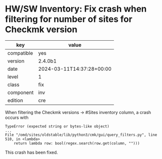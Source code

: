 [//]: # (werk v2)
# HW/SW Inventory: Fix crash when filtering for number of sites for Checkmk version

key        | value
---------- | ---
compatible | yes
version    | 2.4.0b1
date       | 2024-03-11T14:37:28+00:00
level      | 1
class      | fix
component  | inv
edition    | cre

When filtering the Checkmk versions -> #Sites inventory column, a crash occurs with
```
TypeError (expected string or bytes-like object)
...
File "/omd/sites/oldstable/lib/python3/cmk/gui/query_filters.py", line 510, in <lambda>
    return lambda row: bool(regex.search(row.get(column, "")))
```

This crash has been fixed.